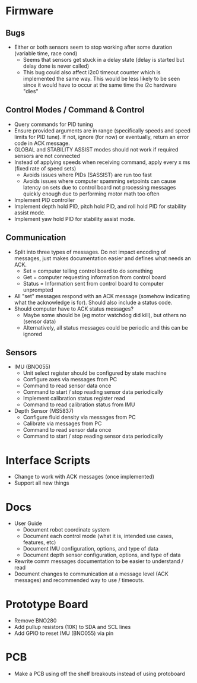 # Firmware

## Bugs
- Either or both sensors seem to stop working after some duration (variable time, race cond)
    - Seems that sensors get stuck in a delay state (delay is started but delay done is never called)
    - This bug could also affect i2c0 timeout counter which is implemented the same way. This would be less likely to be seen since it would have to occur at the same time the i2c hardware "dies"

## Control Modes / Command & Control
- Query commands for PID tuning
- Ensure provided arguments are in range (specifically speeds and speed limits for PID tune). If not, ignore (for now) or eventually, return an error code in ACK message.
- GLOBAL and STABILITY ASSIST modes should not work if required sensors are not connected
- Instead of applying speeds when receiving command, apply every x ms (fixed rate of speed sets)
    - Avoids issues where PIDs (SASSIST) are run too fast
    - Avoids issues where computer spamming setpoints can cause latency on sets due to control board not processing messages quickly enough due to performing motor math too often
- Implement PID controller
- Implement depth hold PID, pitch hold PID, and roll hold PID for stability assist mode.
- Implement yaw hold PID for stability assist mode.

## Communication
- Split into three types of messages. Do not impact encoding of messages, just makes documentation easier and defines what needs an ACK.
    - Set = computer telling control board to do something
    - Get = computer requesting information from control board
    - Status = Information sent from control board to computer unprompted
- All "set" messages respond with an ACK message (somehow indicating what the acknowledge is for). Should also include a status code.
- Should computer have to ACK status messages?
    - Maybe some should be (eg motor watchdog did kill), but others no (sensor data)
    - Alternatively, all status messages could be periodic and this can be ignored

## Sensors
- IMU (BNO055)
    - Unit select register should be configured by state machine
    - Configure axes via messages from PC
    - Command to read sensor data once
    - Command to start / stop reading sensor data periodically
    - Implement calibration status register read
    - Command to read calibration status from IMU
- Depth Sensor (MS5837)
    - Configure fluid density via messages from PC
    - Calibrate via messages from PC
    - Command to read sensor data once
    - Command to start / stop reading sensor data periodically


# Interface Scripts
- Change to work with ACK messages (once implemented)
- Support all new things


# Docs
- User Guide
    - Document robot coordinate system
    - Document each control mode (what it is, intended use cases, features, etc)
    - Document IMU configuration, options, and type of data
    - Document depth sensor configuration, options, and type of data
- Rewrite comm messages documentation to be easier to understand / read
- Document changes to communication at a message level (ACK messages) and recommended way to use / timeouts.


# Prototype Board
- Remove BNO280
- Add pullup resistors (10K) to SDA and SCL lines
- Add GPIO to reset IMU (BNO055) via pin


# PCB
- Make a PCB using off the shelf breakouts instead of using protoboard
